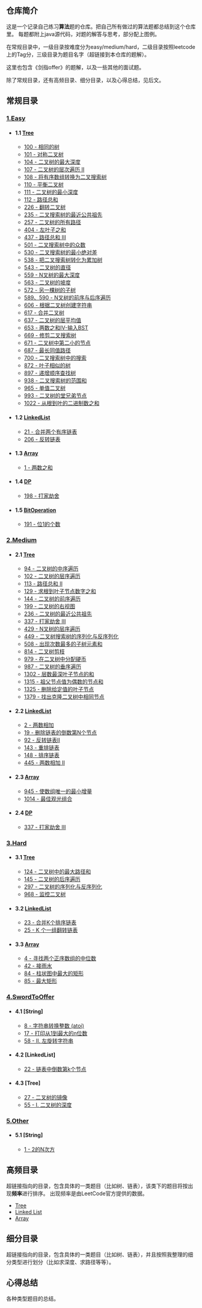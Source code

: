## 仓库简介

这是一个记录自己练习**算法**题的仓库。把自己所有做过的算法题都总结到这个仓库里。
每题都附上java源代码，对题的解答与思考，部分配上图例。
	
在常规目录中，一级目录按难度分为easy/medium/hard，二级目录按照leetcode上的Tag分，三级目录为题目名字（超链接到本仓库的题解）。

这里也包含《剑指offer》的题解，以及一些其他的面试题。

除了常规目录，还有高频目录、细分目录，以及心得总结，见后文。



## 常规目录

### 	[1.Easy](https://github.com/MagicalPiggy/leetcode/tree/master/easy)
* #### 1.1  [Tree](https://github.com/MagicalPiggy/leetcode/tree/master/easy/Tree)
    * [100 - 相同的树](https://github.com/MagicalPiggy/leetcode/blob/master/easy/Tree/100%20-%20Same%20Tree.md)
    * [101 - 对称二叉树](https://github.com/MagicalPiggy/leetcode/blob/master/easy/Tree/101%20-%20Symmetric%20Tree.md)
    * [104 - 二叉树的最大深度](https://github.com/MagicalPiggy/leetcode/blob/master/easy/Tree/104%20-%20Maximum%20Depth%20of%20Binary%20Tree.md)
    * [107 - 二叉树的层次遍历 II](https://github.com/MagicalPiggy/leetcode/blob/master/easy/Tree/107%20-%20Binary%20Tree%20Level%20Order%20Traversal%20II.md)
    * [108 - 将有序数组转换为二叉搜索树](https://github.com/MagicalPiggy/leetcode/blob/master/easy/Tree/108%20-%20Convert%20Sorted%20Array%20to%20Binary%20Search%20Tree.md)
    * [110 - 平衡二叉树](https://github.com/MagicalPiggy/leetcode/blob/master/easy/Tree/110%20-%20Balanced%20Binary%20Tree.md)
    * [111 - 二叉树的最小深度](https://github.com/MagicalPiggy/leetcode/blob/master/easy/Tree/111%20-%20Minimum%20Depth%20of%20Binary%20Tree.md)
    * [112 - 路径总和](https://github.com/MagicalPiggy/leetcode/blob/master/easy/Tree/112%20-%20Path%20Sum.md)
    * [226 - 翻转二叉树](https://github.com/MagicalPiggy/leetcode/blob/master/easy/Tree/226%20-%20Invert%20Binary%20Tree.md)
    * [235 - 二叉搜索树的最近公共祖先](https://github.com/MagicalPiggy/leetcode/blob/master/easy/Tree/235%20-%20Lowest%20Common%20Ancestor%20of%20a%20Binary%20Search%20Tree.md)
    * [257 - 二叉树的所有路径](https://github.com/MagicalPiggy/leetcode/blob/master/easy/Tree/257%20-%20Binary%20Tree%20Paths.md)
    * [404 - 左叶子之和](https://github.com/MagicalPiggy/leetcode/blob/master/easy/Tree/404%20-%20Sum%20of%20Left%20Leaves.md)
    * [437 - 路径总和 III](https://github.com/MagicalPiggy/leetcode/blob/master/easy/Tree/437-Path%20Sum%20III.md)
    * [501 - 二叉搜索树中的众数](https://github.com/MagicalPiggy/leetcode/blob/master/easy/Tree/501%20-%20Find%20Mode%20in%20Binary%20Search%20Tree.md)
    * [530 - 二叉搜索树的最小绝对差	](https://github.com/MagicalPiggy/leetcode/blob/master/easy/Tree/530%20-%20Minimum%20Absolute%20Difference%20in%20BST.md)
    * [538 - 把二叉搜索树转化为累加树](https://github.com/MagicalPiggy/leetcode/blob/master/easy/Tree/538%20-%20Convert%20BST%20to%20Greater%20Tree.md)
    * [543 - 二叉树的直径](https://github.com/MagicalPiggy/leetcode/blob/master/easy/Tree/543%20-%20Diameter%20of%20Binary%20Tree.md)
    * [559 - N叉树的最大深度](https://github.com/MagicalPiggy/leetcode/blob/master/easy/Tree/559%20-%20Maximum%20Depth%20of%20N-ary%20Tree.md)
    * [563 - 二叉树的坡度](https://github.com/MagicalPiggy/leetcode/blob/master/easy/Tree/563%20-%20Binary%20Tree%20Tilt.md)
    * [572 - 另一棵树的子树](https://github.com/MagicalPiggy/leetcode/blob/master/easy/Tree/572%20-%20Subtree%20of%20Another%20Tree.md)
    * [589、590 - N叉树的前序与后序遍历](https://github.com/MagicalPiggy/leetcode/blob/master/easy/Tree/589%26590%20-%20N-ary%20Tree%20%20Traversal.md)
    * [606 - 根据二叉树创建字符串](https://github.com/MagicalPiggy/leetcode/blob/master/easy/Tree/606%20-%20Construct%20String%20from%20Binary%20Tree.md)
    * [617 - 合并二叉树](https://github.com/MagicalPiggy/leetcode/blob/master/easy/Tree/617-Merge%20Two%20Binary%20Trees.md)
    * [637 - 二叉树的层平均值](https://github.com/MagicalPiggy/leetcode/blob/master/easy/Tree/637%20-%20Average%20of%20Levels%20in%20Binary%20Tree.md)
    * [653 - 两数之和IV-输入BST](https://github.com/MagicalPiggy/leetcode/blob/master/easy/Tree/653%20-%20Two%20Sum%20IV%20-%20Input%20is%20a%20BS.md)
    * [669 - 修剪二叉搜索树](https://github.com/MagicalPiggy/leetcode/blob/master/easy/Tree/669%20-%20Trim%20a%20Binary%20Search%20Tree.md)
    * [671 - 二叉树中第二小的节点](https://github.com/MagicalPiggy/leetcode/blob/master/easy/Tree/671%20-%20Second%20Minimum%20Node%20In%20a%20Binary%20Tree.md)
    * [687 - 最长同值路径](https://github.com/MagicalPiggy/leetcode/blob/master/easy/Tree/687%20-%20Longest%20Univalue%20Path.md)
    * [700 - 二叉搜索树中的搜索](https://github.com/MagicalPiggy/leetcode/blob/master/easy/Tree/700%20-%20Search%20in%20a%20Binary%20Search%20Tree.md)
    * [872 - 叶子相似的树](https://github.com/MagicalPiggy/leetcode/blob/master/easy/Tree/872%20-%20Leaf-Similar%20Trees.md)
    * [897 - 递增顺序查找树](https://github.com/MagicalPiggy/leetcode/blob/master/easy/Tree/897%20-%20Increasing%20Order%20Search%20Tree.md)
    * [938 - 二叉搜索树的范围和](https://github.com/MagicalPiggy/leetcode/blob/master/easy/Tree/938-Range%20Sum%20of%20BST.md)
    * [965 - 单值二叉树](https://github.com/MagicalPiggy/leetcode/blob/master/easy/Tree/965%20-%20Univalued%20Binary%20Tree.md)
    * [993 - 二叉树的堂兄弟节点](https://github.com/MagicalPiggy/leetcode/blob/master/easy/Tree/993%20-%20Cousins%20in%20Binary%20Tree.md)
    * [1022 - 从根到叶的二进制数之和](https://github.com/MagicalPiggy/leetcode/blob/master/easy/Tree/1022%20-%20Sum%20of%20Root%20To%20Leaf%20Binary%20Numbers.md)
* #### 1.2  [LinkedList](https://github.com/MagicalPiggy/leetcode/tree/master/easy/Linked%20List)
	* [21 - 合并两个有序链表](https://github.com/MagicalPiggy/leetcode/blob/master/easy/LinkedList/21%20-%20Merge%20Two%20Sorted%20Lists.md)
	* [206 - 反转链表](https://github.com/MagicalPiggy/leetcode/blob/master/easy/LinkedList/206%20-%20Reverse%20Linked%20List.md)
* #### 1.3  [Array](https://github.com/MagicalPiggy/leetcode/tree/master/easy/Array)
	* [1 - 两数之和](https://github.com/MagicalPiggy/leetcode/blob/master/easy/Array/1%20-%20Two%20Sum.md)

* #### 1.4  [DP](https://github.com/MagicalPiggy/leetcode/tree/master/easy/DP)
	* [198 - 打家劫舍](https://github.com/MagicalPiggy/leetcode/blob/master/easy/DP/198%20-%20House%20Robber.md)
* #### 1.5  [BitOperation](https://github.com/MagicalPiggy/leetcode/tree/master/easy/BitOperation)
	* [191 - 位1的个数](https://github.com/MagicalPiggy/leetcode/blob/master/easy/BitOperation/191%20-%20Number%20of%201%20Bits.md)

### 	[2.Medium](https://github.com/MagicalPiggy/leetcode/tree/master/Medium)
* #### 2.1 [Tree](https://github.com/MagicalPiggy/leetcode/tree/master/Medium/Tree)
	* [94 - 二叉树的中序遍历](https://github.com/MagicalPiggy/leetcode/blob/master/Medium/Tree/94%20-%20Binary%20Tree%20Inorder%20Traversal.md)
	* [102 - 二叉树的层序遍历](https://github.com/MagicalPiggy/leetcode/blob/master/Medium/Tree/102%20-%20Binary%20Tree%20Level%20Order%20Traversal.md)
	* [113 - 路径总和 II](https://github.com/MagicalPiggy/leetcode/blob/master/Medium/Tree/113%20-%20Path%20Sum%20II.md)
	* [129 - 求根到叶子节点数字之和](https://github.com/MagicalPiggy/leetcode/blob/master/Medium/Tree/129%20-%20Sum%20Root%20to%20Leaf%20Numbers.md)
	* [144 - 二叉树的前序遍历](https://github.com/MagicalPiggy/leetcode/blob/master/Medium/Tree/144%20-%20Binary%20Tree%20Preorder%20Traversal.md)
	* [199 - 二叉树的右视图](https://github.com/MagicalPiggy/leetcode/blob/master/Medium/Tree/199%20-%20Binary%20Tree%20Right%20Side%20View.md)
	* [236 - 二叉树的最近公共祖先](https://github.com/MagicalPiggy/leetcode/blob/master/Medium/Tree/236%20-%20Lowest%20Common%20Ancestor%20of%20a%20Binary%20Tree.md)
	* [337 - 打家劫舍 III](https://github.com/MagicalPiggy/leetcode/blob/master/Medium/Tree/337%20-%20House%20Robber%20III.md)
	* [429 - N叉树的层序遍历](https://github.com/MagicalPiggy/leetcode/blob/master/Medium/Tree/429%20-%20N-ary%20Tree%20Level%20Order%20Traversal.md)
	* [449 - 二叉树搜索树的序列化与反序列化](https://github.com/MagicalPiggy/leetcode/blob/master/Medium/Tree/449%20-%20Serialize%20and%20Deserialize%20BST.md)
	* [508 - 出现次数最多的子树元素和](https://github.com/MagicalPiggy/leetcode/blob/master/Medium/Tree/508%20-%20Most%20Frequent%20Subtree%20Sum.md)
	* [814 - 二叉树剪枝](https://github.com/MagicalPiggy/leetcode/blob/master/Medium/Tree/814%20-%20Binary%20Tree%20Pruning.md)
	* [979 - 在二叉树中分配硬币](https://github.com/MagicalPiggy/leetcode/blob/master/Medium/Tree/979%20-%20Distribute%20Coins%20in%20Binary%20Tree.md)
	* [987 - 二叉树的垂序遍历](https://github.com/MagicalPiggy/leetcode/blob/master/Medium/Tree/987%20-%20Vertical%20Order%20Traversal%20of%20a%20Binary%20Tree.md)
	* [1302 - 层数最深叶子节点的和](https://github.com/MagicalPiggy/leetcode/blob/master/Medium/Tree/1302%20-%20Deepest%20Leaves%20Sum.md)
	* [1315 - 祖父节点值为偶数的节点和](https://github.com/MagicalPiggy/leetcode/blob/master/Medium/Tree/1315%20-%20Sum%20of%20Nodes%20with%20Even-Valued%20Grandparent.md)
	* [1325 - 删除给定值的叶子节点](https://github.com/MagicalPiggy/leetcode/blob/master/Medium/Tree/1325%20-%20Delete%20Leaves%20With%20a%20Given%20Value.md)
	* [1379 - 找出克隆二叉树中相同节点](https://github.com/MagicalPiggy/leetcode/blob/master/Medium/Tree/1379%20-%20Find%20a%20Corresponding%20Node%20of%20a%20Binary%20Tree%20in%20a%20Clone%20of%20That%20Tree.md)
* #### 2.2  [LinkedList](https://github.com/MagicalPiggy/leetcode/tree/master/Medium/LinkedList) 
	* [2 - 两数相加](https://github.com/MagicalPiggy/leetcode/blob/master/Medium/LinkedList/2%20-%20Add%20Two%20Numbers.md)
	* [19 - 删除链表的倒数第N个节点](https://github.com/MagicalPiggy/leetcode/blob/master/Medium/LinkedList/19%20-%20Remove%20Nth%20Node%20From%20End%20of%20List.md)
	* [92 - 反转链表II](https://github.com/MagicalPiggy/leetcode/blob/master/Medium/LinkedList/92%20-%20Reverse%20Linked%20List%20II.md)	
	* [143 - 重排链表](https://github.com/MagicalPiggy/leetcode/blob/master/Medium/LinkedList/143%20-%20Reorder%20List.md)	
	* [148 - 排序链表](https://github.com/MagicalPiggy/leetcode/blob/master/Medium/LinkedList/148%20-%20Sort%20List.md)	
	* [445 - 两数相加 II](https://github.com/MagicalPiggy/leetcode/blob/master/Medium/LinkedList/445%20-%20Add%20Two%20Numbers%20II.md)
* #### 2.3  [Array](https://github.com/MagicalPiggy/leetcode/tree/master/Medium/Array) 
	* [945 - 使数组唯一的最小增量](https://github.com/MagicalPiggy/leetcode/blob/master/Medium/Array/945%20-%20Minimum%20Increment%20to%20Make%20Array%20Unique.md)
	* [1014 - 最佳观光组合](https://github.com/MagicalPiggy/leetcode/blob/master/Medium/Array/1014%20-%20Best%20Sightseeing%20Pair.md)
* #### 2.4  [DP](https://github.com/MagicalPiggy/leetcode/tree/master/easy/DP) 
	* [337 - 打家劫舍 III](https://github.com/MagicalPiggy/leetcode/blob/master/Medium/Tree/337%20-%20House%20Robber%20III.md)
### 	[3.Hard](https://github.com/MagicalPiggy/leetcode/tree/master/Hard/)
* #### 3.1  [Tree](https://github.com/MagicalPiggy/leetcode/tree/master/Hard/Tree)
	* [124 - 二叉树中的最大路径和](https://github.com/MagicalPiggy/leetcode/blob/master/Hard/Tree/124%20-%20Binary%20Tree%20Maximum%20Path%20Sum.md)
	* [145 - 二叉树的后序遍历](https://github.com/MagicalPiggy/leetcode/blob/master/Hard/Tree/145%20-%20Binary%20Tree%20Postorder%20Traversal.md)
	* [297 - 二叉树的序列化与反序列化](https://github.com/MagicalPiggy/leetcode/blob/master/Hard/Tree/297%20-%20Serialize%20and%20Deserialize%20Binary%20Tree.md)
	* [968 - 监控二叉树](https://github.com/MagicalPiggy/leetcode/blob/master/Hard/Tree/968%20-%20Binary%20Tree%20Cameras.md)
* #### 3.2  [LinkedList](https://github.com/MagicalPiggy/leetcode/tree/master/Hard/LinkedList)
	* [23 - 合并K个排序链表](https://github.com/MagicalPiggy/leetcode/blob/master/Hard/LinkedList/23%20-%20Merge%20k%20Sorted%20Lists.md)
	* [25 - K 个一组翻转链表](https://github.com/MagicalPiggy/leetcode/blob/master/Hard/LinkedList/25%20-%20Reverse%20Nodes%20in%20k-Group.md)
* #### 3.3  [Array](https://github.com/MagicalPiggy/leetcode/tree/master/Hard/Array) 
	* [4 - 寻找两个正序数组的中位数](https://github.com/MagicalPiggy/leetcode/blob/master/Hard/Array/4%20-%20Median%20of%20Two%20Sorted%20Arrays.md) 
	* [42 - 接雨水](https://github.com/MagicalPiggy/leetcode/blob/master/Hard/Array/42%20-%20Trapping%20Rain%20Water.md)
	* [84 - 柱状图中最大的矩形](https://github.com/MagicalPiggy/leetcode/blob/master/Hard/Array/84%20-%20Largest%20Rectangle%20in%20Histogram.md)
	* [85 - 最大矩形](https://github.com/MagicalPiggy/leetcode/blob/master/Hard/Array/85%20-%20Maximal%20Rectangle.md)

### 	[4.SwordToOffer](https://github.com/MagicalPiggy/leetcode/tree/master/SwordToOffer)
* #### 4.1 [String]
	* [8 - 字符串转换整数 (atoi)](https://github.com/MagicalPiggy/leetcode/blob/master/SwordToOffer/8%20-%20%E5%AD%97%E7%AC%A6%E4%B8%B2%E8%BD%AC%E6%8D%A2%E6%95%B4%E6%95%B0%20(atoi).md)
	* [17 - 打印从1到最大的n位数](https://github.com/MagicalPiggy/leetcode/blob/master/SwordToOffer/17%20-%20%E6%89%93%E5%8D%B0%E4%BB%8E1%E5%88%B0%E6%9C%80%E5%A4%A7%E7%9A%84n%E4%BD%8D%E6%95%B0.md)
	* [58 - II. 左旋转字符串](https://github.com/MagicalPiggy/leetcode/blob/master/SwordToOffer/58%20-%20II.%20%E5%B7%A6%E6%97%8B%E8%BD%AC%E5%AD%97%E7%AC%A6%E4%B8%B2.md)
* #### 4.2 [LinkedList]
	* [22 - 链表中倒数第k个节点](https://github.com/MagicalPiggy/leetcode/blob/master/SwordToOffer/22%20-%20%E9%93%BE%E8%A1%A8%E4%B8%AD%E5%80%92%E6%95%B0%E7%AC%ACk%E4%B8%AA%E8%8A%82%E7%82%B9.md)
* #### 4.3 [Tree]
	* [27 - 二叉树的镜像](https://github.com/MagicalPiggy/leetcode/blob/master/SwordToOffer/27%20-%20%E4%BA%8C%E5%8F%89%E6%A0%91%E7%9A%84%E9%95%9C%E5%83%8F.md)
	* [55 - I. 二叉树的深度](https://github.com/MagicalPiggy/leetcode/blob/master/SwordToOffer/55%20-%20I.%20%E4%BA%8C%E5%8F%89%E6%A0%91%E7%9A%84%E6%B7%B1%E5%BA%A6.md)

### 	[5.Other](https://github.com/MagicalPiggy/leetcode/tree/master/Other)
* #### 5.1 [String]
	* [1 - 2的N次方](https://github.com/MagicalPiggy/leetcode/blob/master/Other/PowOf2.md)

## 高频目录

超链接指向的目录，包含具体的一类题目（比如树、链表），该类下的题目将按出现**频率**进行排序。
出现频率是由LeetCode官方提供的数据。

 * [Tree](https://github.com/MagicalPiggy/leetcode/blob/master/Frequency/Tree.md)
 * [Linked List](https://github.com/MagicalPiggy/leetcode/blob/master/Frequency/Linked%20List.md)
 * [Array](https://github.com/MagicalPiggy/leetcode/blob/master/Frequency/Array.md)


## 细分目录
超链接指向的目录，包含具体的一类题目（比如树、链表），并且按照我整理的细分类型进行划分（比如求深度、求路径等等）。

## 心得总结
各种类型题目的总结。